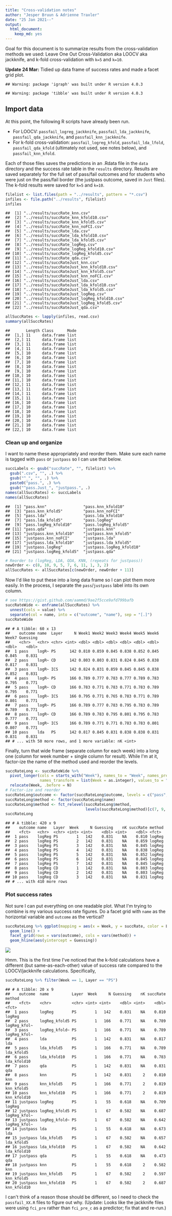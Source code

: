 ```yaml
---
title: "Cross-validation notes"
author: "Jesper Bruun & Adrienne Traxler"
date: "25 Jan 2021--"
output: 
  html_document: 
    keep_md: yes
---
```




Goal for this document is to summarize results from the cross-validation methods we used: Leave One Out Cross-Validation aka LOOCV aka jackknife, and k-fold cross-validation with `k=5` and `k=10`.

**Update 24 Mar:** Tidied up data frame of success rates and made a facet grid plot. 


```
## Warning: package 'igraph' was built under R version 4.0.3
```

```
## Warning: package 'tibble' was built under R version 4.0.3
```

## Import data

At this point, the following R scripts have already been run. 

* For LOOCV: `passfail_logreg_jackknife`, `passfail_lda_jackknife`, `passfail_qda_jackknife`, and `passfail_knn_jackknife`. 
* For k-fold cross-validation: `passfail_logreg_kfold`, `passfail_lda_lfold`, `passfail_qda_kfold` (ultimately not used, see notes below), and `passfail_knn_kfold`. 

Each of those files saves the predictions in an .Rdata file in the `data` directory and the success rate table in the `results` directory. Results are saved separately for the full set of pass/fail outcomes and for students who were just on the pass/fail border (the justpass outcome, saved in `Just` files). The k-fold results were saved for `k=5` and `k=10`. 


```r
filelist <- list.files(path = "../results", pattern = "*.csv")
infiles <- file.path("../results", filelist)
infiles 
```

```
##  [1] "../results/succRate_knn.csv"               
##  [2] "../results/succRate_knn_kfold10.csv"       
##  [3] "../results/succRate_knn_kfold5.csv"        
##  [4] "../results/succRate_knn_noFCI.csv"         
##  [5] "../results/succRate_lda.csv"               
##  [6] "../results/succRate_lda_kfold10.csv"       
##  [7] "../results/succRate_lda_kfold5.csv"        
##  [8] "../results/succRate_logReg.csv"            
##  [9] "../results/succRate_logReg_kfold10.csv"    
## [10] "../results/succRate_logReg_kfold5.csv"     
## [11] "../results/succRate_qda.csv"               
## [12] "../results/succRateJust_knn.csv"           
## [13] "../results/succRateJust_knn_kfold10.csv"   
## [14] "../results/succRateJust_knn_kfold5.csv"    
## [15] "../results/succRateJust_knn_noFCI.csv"     
## [16] "../results/succRateJust_lda.csv"           
## [17] "../results/succRateJust_lda_kfold10.csv"   
## [18] "../results/succRateJust_lda_kfold5.csv"    
## [19] "../results/succRateJust_logReg.csv"        
## [20] "../results/succRateJust_logReg_kfold10.csv"
## [21] "../results/succRateJust_logReg_kfold5.csv" 
## [22] "../results/succRateJust_qda.csv"
```

```r
allSuccRates <- lapply(infiles, read.csv) 
summary(allSuccRates)
```

```
##       Length Class      Mode
##  [1,] 11     data.frame list
##  [2,] 11     data.frame list
##  [3,] 11     data.frame list
##  [4,] 11     data.frame list
##  [5,] 10     data.frame list
##  [6,] 10     data.frame list
##  [7,] 10     data.frame list
##  [8,] 10     data.frame list
##  [9,] 10     data.frame list
## [10,] 10     data.frame list
## [11,] 10     data.frame list
## [12,] 11     data.frame list
## [13,] 11     data.frame list
## [14,] 11     data.frame list
## [15,] 11     data.frame list
## [16,] 10     data.frame list
## [17,] 10     data.frame list
## [18,] 10     data.frame list
## [19,] 10     data.frame list
## [20,] 10     data.frame list
## [21,] 10     data.frame list
## [22,] 10     data.frame list
```


### Clean up and organize

I want to name these appropriately and reorder them. Make sure each name is tagged with `pass` or `justpass` so I can use that below. 


```r
succLabels <- gsub("succRate", "", filelist) %>% 
  gsub(".csv", "", .) %>% 
  gsub("^_", "", .) %>% 
  paste0("pass.", .) %>% 
  gsub("^pass.Just_", "justpass.", .)
names(allSuccRates) <- succLabels
names(allSuccRates)
```

```
##  [1] "pass.knn"                "pass.knn_kfold10"       
##  [3] "pass.knn_kfold5"         "pass.knn_noFCI"         
##  [5] "pass.lda"                "pass.lda_kfold10"       
##  [7] "pass.lda_kfold5"         "pass.logReg"            
##  [9] "pass.logReg_kfold10"     "pass.logReg_kfold5"     
## [11] "pass.qda"                "justpass.knn"           
## [13] "justpass.knn_kfold10"    "justpass.knn_kfold5"    
## [15] "justpass.knn_noFCI"      "justpass.lda"           
## [17] "justpass.lda_kfold10"    "justpass.lda_kfold5"    
## [19] "justpass.logReg"         "justpass.logReg_kfold10"
## [21] "justpass.logReg_kfold5"  "justpass.qda"
```

```r
# Reorder to (logReg, LDA, QDA, KNN, (repeats for justpass))
newOrder <- c(8, 10, 9, 5, 7, 6, 11, 1, 3, 2)  
allSuccRates <- allSuccRates[c(newOrder, newOrder + 11)]
```

Now I'd like to put these into a long data frame so I can plot them more easily. In the process, I separate the `pass`/`justpass` label into its own column. 


```r
# see https://gist.github.com/aammd/9ae2f5cce9afd799bafb
succRateWide <- enframe(allSuccRates) %>% 
  unnest(cols = value) %>% 
  separate(col = name, into = c("outcome", "name"), sep = "[.]")
succRateWide
```

```
## # A tibble: 60 x 13
##    outcome name  Layer     N Week1 Week2 Week3 Week4 Week5 Week6 Week7 Guessing
##    <chr>   <chr> <chr> <int> <dbl> <dbl> <dbl> <dbl> <dbl> <dbl> <dbl>    <dbl>
##  1 pass    logR~ PS      142 0.810 0.859 0.845 0.838 0.852 0.845 0.845    0.831
##  2 pass    logR~ CD      142 0.803 0.803 0.831 0.824 0.845 0.838 0.817    0.831
##  3 pass    logR~ ICS     142 0.824 0.831 0.859 0.845 0.845 0.838 0.852    0.831
##  4 pass    logR~ PS      166 0.789 0.777 0.783 0.777 0.789 0.783 0.795    0.771
##  5 pass    logR~ CD      166 0.783 0.771 0.783 0.771 0.783 0.789 0.795    0.771
##  6 pass    logR~ ICS     166 0.795 0.771 0.765 0.783 0.771 0.789 0.801    0.771
##  7 pass    logR~ PS      166 0.789 0.777 0.783 0.795 0.783 0.789 0.789    0.771
##  8 pass    logR~ CD      166 0.789 0.783 0.795 0.801 0.795 0.783 0.777    0.771
##  9 pass    logR~ ICS     166 0.789 0.771 0.771 0.783 0.783 0.801 0.807    0.771
## 10 pass    lda   PS      142 0.817 0.845 0.831 0.838 0.838 0.831 0.831    0.831
## # ... with 50 more rows, and 1 more variable: nK <int>
```

Finally, turn that wide frame (separate column for each week) into a long one (column for week number + single column for result). While I'm at it, factor-ize the name of the method used and reorder the levels. 


```r
succRateLong <- succRateWide %>% 
  pivot_longer(cols = starts_with("Week"), names_to = "Week", names_prefix = "Week", 
               names_transform = list(Week = as.integer), values_to = "succRate") %>% 
  relocate(Week, .before = N)
# Factor-ize and reorder
succRateLong$outcome <- factor(succRateLong$outcome, levels = c("pass", "justpass"))
succRateLong$method <- factor(succRateLong$name)  
succRateLong$method <- fct_relevel(succRateLong$method, 
                                   levels(succRateLong$method)[c(7, 9, 8, 4, 6, 5, 10, 1, 3, 2)])
succRateLong
```

```
## # A tibble: 420 x 9
##    outcome name   Layer  Week     N Guessing    nK succRate method
##    <fct>   <chr>  <chr> <int> <int>    <dbl> <int>    <dbl> <fct> 
##  1 pass    logReg PS        1   142    0.831    NA    0.810 logReg
##  2 pass    logReg PS        2   142    0.831    NA    0.859 logReg
##  3 pass    logReg PS        3   142    0.831    NA    0.845 logReg
##  4 pass    logReg PS        4   142    0.831    NA    0.838 logReg
##  5 pass    logReg PS        5   142    0.831    NA    0.852 logReg
##  6 pass    logReg PS        6   142    0.831    NA    0.845 logReg
##  7 pass    logReg PS        7   142    0.831    NA    0.845 logReg
##  8 pass    logReg CD        1   142    0.831    NA    0.803 logReg
##  9 pass    logReg CD        2   142    0.831    NA    0.803 logReg
## 10 pass    logReg CD        3   142    0.831    NA    0.831 logReg
## # ... with 410 more rows
```



### Plot success rates

Not sure I can put everything on one readable plot. What I'm trying to combine is my various success rate figures. Do a facet grid with `name` as the horizontal variable and `outcome` as the vertical?


```r
succRateLong %>% ggplot(mapping = aes(x = Week, y = succRate, color = Layer)) +
  geom_line() + 
  facet_grid(rows = vars(outcome), cols = vars(method)) + 
  geom_hline(aes(yintercept = Guessing))
```

![](cross_validation_files/figure-html/unnamed-chunk-5-1.png)<!-- -->

Hmm. This is the first time I've noticed that the k-fold calculations have a different (but same-as-each-other) value of success rate compared to the LOOCV/jackknife calculations. Specifically, 


```r
succRateLong %>% filter(Week == 1, Layer == "PS")
```

```
## # A tibble: 20 x 9
##    outcome  name          Layer  Week     N Guessing    nK succRate method      
##    <fct>    <chr>         <chr> <int> <int>    <dbl> <int>    <dbl> <fct>       
##  1 pass     logReg        PS        1   142    0.831    NA    0.810 logReg      
##  2 pass     logReg_kfold5 PS        1   166    0.771    NA    0.789 logReg_kfol~
##  3 pass     logReg_kfold~ PS        1   166    0.771    NA    0.789 logReg_kfol~
##  4 pass     lda           PS        1   142    0.831    NA    0.817 lda         
##  5 pass     lda_kfold5    PS        1   166    0.771    NA    0.789 lda_kfold5  
##  6 pass     lda_kfold10   PS        1   166    0.771    NA    0.783 lda_kfold10 
##  7 pass     qda           PS        1   142    0.831    NA    0.831 qda         
##  8 pass     knn           PS        1   142    0.831     2    0.810 knn         
##  9 pass     knn_kfold5    PS        1   166    0.771     2    0.819 knn_kfold5  
## 10 pass     knn_kfold10   PS        1   166    0.771     2    0.819 knn_kfold10 
## 11 justpass logReg        PS        1    55    0.618    NA    0.709 logReg      
## 12 justpass logReg_kfold5 PS        1    67    0.582    NA    0.687 logReg_kfol~
## 13 justpass logReg_kfold~ PS        1    67    0.582    NA    0.642 logReg_kfol~
## 14 justpass lda           PS        1    55    0.618    NA    0.673 lda         
## 15 justpass lda_kfold5    PS        1    67    0.582    NA    0.657 lda_kfold5  
## 16 justpass lda_kfold10   PS        1    67    0.582    NA    0.642 lda_kfold10 
## 17 justpass qda           PS        1    55    0.618    NA    0.473 qda         
## 18 justpass knn           PS        1    55    0.618     2    0.582 knn         
## 19 justpass knn_kfold5    PS        1    67    0.582     2    0.597 knn_kfold5  
## 20 justpass knn_kfold10   PS        1    67    0.582     2    0.687 knn_kfold10
```

I can't think of a reason those should be different, so I need to check the `passfail_XX.R` files to figure out why. (Update: Looks like the jackknife files were using `fci_pre` rather than `fci_pre_c` as a predictor; fix that and re-run.)
